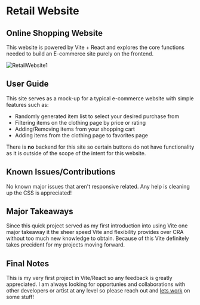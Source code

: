 # Retail Website

## Online Shopping Website

This website is powered by Vite + React and explores the core functions needed to build an E-commerce site purely on the frontend.

![RetailWebsite1](https://github.com/Ocn-W/retail-website/assets/112736754/a0081765-c65a-49f2-9bf6-8e8fae31d219)

## User Guide

This site serves as a mock-up for a typical e-commerce website with simple features such as:

- Randomly generated item list to select your desired purchase from
- Filtering items on the clothing page by price or rating
- Adding/Removing items from your shopping cart
- Adding items from the clothing page to favorites page

There is **no** backend for this site so certain buttons do not have functionality as it is outside of the scope of the intent for this website.

## Known Issues/Contributions

No known major issues that aren't responsive related. Any help is cleaning up the CSS is appreciated!

## Major Takeaways

Since this quick project served as my first introduction into using Vite one major takeaway it the sheer speed Vite and flexibility provides over CRA without too much new knowledge to obtain. Because of this Vite definitely takes precident for my projects moving forward.

## Final Notes

This is my very first project in Vite/React so any feedback is greatly appreciated. I am always looking for opportunies and collaborations with other developers or artist at any level so please reach out and [lets work](mailto:ocean.wrng@gmail.com) on some stuff!
